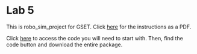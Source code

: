 # Lab 5 
This is robo_sim_project for GSET. Click [here](https://github.com/thillRobot/matlab_workshop/blob/gset/project/robo_sim_project/robo_sim_project.pdf) for the instructions as a PDF.

Click [here](https://github.com/thillRobot/robo_sim) to access the code you will need to start with. Then, find the code button and download the entire package.


